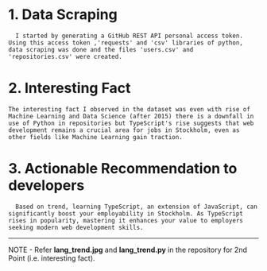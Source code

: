 # 1.  Data Scraping 
      I started by generating a GitHub REST API personal access token. Using this access token ,'requests' and 'csv' libraries of python, data scraping was done and the files 'users.csv' and 'repositories.csv' were created.
   
# 2. Interesting Fact
    The interesting fact I observed in the dataset was even with rise of Machine Learning and Data Science (after 2015) there is a downfall in use of Python in repositories but TypeScript's rise suggests that web development remains a crucial area for jobs in Stockholm, even as other fields like Machine Learning gain traction.

# 3. Actionable Recommendation to developers
      Based on trend, learning TypeScript, an extension of JavaScript, can significantly boost your employability in Stockholm. As TypeScript rises in popularity, mastering it enhances your value to employers seeking modern web development skills.

************************************************************************************************************
NOTE - Refer **lang_trend.jpg** and **lang_trend.py** in the repository for 2nd Point (i.e. interesting fact).
